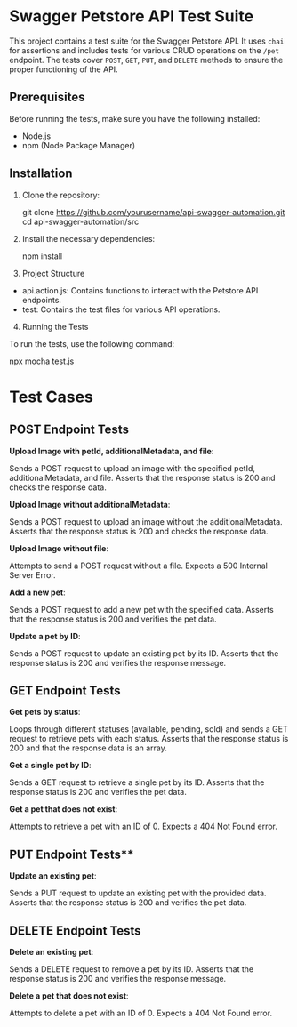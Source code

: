 # Swagger Petstore API Test Suite

This project contains a test suite for the Swagger Petstore API. It uses `chai` for assertions and includes tests for various CRUD operations on the `/pet` endpoint. The tests cover `POST`, `GET`, `PUT`, and `DELETE` methods to ensure the proper functioning of the API.

## Prerequisites

Before running the tests, make sure you have the following installed:

- Node.js
- npm (Node Package Manager)

## Installation

1. Clone the repository:

   git clone https://github.com/yourusername/api-swagger-automation.git
   cd api-swagger-automation/src

2. Install the necessary dependencies:

   npm install

3. Project Structure

 - api.action.js: Contains functions to interact with the Petstore API endpoints.
 - test: Contains the test files for various API operations.

4. Running the Tests

To run the tests, use the following command:

   npx mocha test.js  

# Test Cases

## POST Endpoint Tests

**Upload Image with petId, additionalMetadata, and file**:

Sends a POST request to upload an image with the specified petId, additionalMetadata, and file.
Asserts that the response status is 200 and checks the response data.

**Upload Image without additionalMetadata**:

Sends a POST request to upload an image without the additionalMetadata.
Asserts that the response status is 200 and checks the response data.

**Upload Image without file**:

Attempts to send a POST request without a file.
Expects a 500 Internal Server Error.

**Add a new pet**:

Sends a POST request to add a new pet with the specified data.
Asserts that the response status is 200 and verifies the pet data.

**Update a pet by ID**:

Sends a POST request to update an existing pet by its ID.
Asserts that the response status is 200 and verifies the response message.

## GET Endpoint Tests

**Get pets by status**:

Loops through different statuses (available, pending, sold) and sends a GET request to retrieve pets with each status.
Asserts that the response status is 200 and that the response data is an array.

**Get a single pet by ID**:

Sends a GET request to retrieve a single pet by its ID.
Asserts that the response status is 200 and verifies the pet data.

**Get a pet that does not exist**:

Attempts to retrieve a pet with an ID of 0.
Expects a 404 Not Found error.

## PUT Endpoint Tests**

**Update an existing pet**:

Sends a PUT request to update an existing pet with the provided data.
Asserts that the response status is 200 and verifies the pet data.

## DELETE Endpoint Tests

**Delete an existing pet**:

Sends a DELETE request to remove a pet by its ID.
Asserts that the response status is 200 and verifies the response message.

**Delete a pet that does not exist**:

Attempts to delete a pet with an ID of 0.
Expects a 404 Not Found error.

